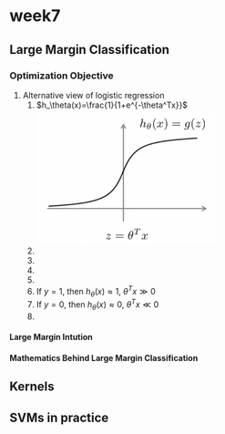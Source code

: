 # week7

## Large Margin Classification

### Optimization Objective

1. Alternative view of logistic regression
   1. $h_\theta(x)=\frac{1}{1+e^{-\theta^Tx}}$
      ![1.png](images/7week/1.png)
   2. ​
   3. ​
   4. ​
   5. ​
   6. If $y=1$, then $h_\theta(x)\approx1$, $\theta^Tx\gg0$
   7. If $y=0$, then $h_\theta(x)\approx0$, $\theta^Tx\ll0$
   8. ​

#### Large Margin Intution

#### Mathematics Behind Large Margin Classification

## Kernels

## SVMs in practice


